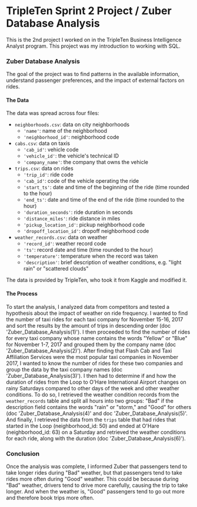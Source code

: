 # TripleTen Sprint 2 Project / Zuber Database Analysis
This is the 2nd project I worked on in the TripleTen Business Intelligence Analyst program. This project was my introduction to working with SQL.

### Zuber Database Analysis

The goal of the project was to find patterns in the available information, understand passenger preferences, and the impact of external factors on rides.

#### The Data

The data was spread across four files:

- `neighborhoods.csv`: data on city neighborhoods 
    - `'name'`: name of the neighborhood  
    - `'neighborhood_id'`: neighborhood code  
- `cabs.csv`: data on taxis
    - `'cab_id'`: vehicle code  
    - `'vehicle_id'`: the vehicle's technical ID
    - `'company_name'`: the company that owns the vehicle
- `trips.csv`: data on rides  
    - `'trip_id'`: ride code 
    - `'cab_id'`: code of the vehicle operating the ride
    - `'start_ts'`: date and time of the beginning of the ride (time rounded to the hour)
    - `'end_ts'`: date and time of the end of the ride (time rounded to the hour)
    - `'duration_seconds'`: ride duration in seconds
    - `'distance_miles'`: ride distance in miles
    - `'pickup_location_id'`: pickup neighborhood code
    - `'dropoff_location_id'`: dropoff neighborhood code
- `weather_records.csv`: data on weather
    - `'record_id'`: weather record code
    - `'ts'`: record date and time (time rounded to the hour)
    - `'temperature'`: temperature when the record was taken
    - `'description'`: brief description of weather conditions, e.g. "light rain" or "scattered clouds" 

The data is provided by TripleTen, who took it from Kaggle and modified it.

#### The Process

To start the analysis, I analyzed data from competitors and tested a hypothesis about the impact of weather on ride frequency. I wanted to find the number of taxi rides for each taxi company for November 15-16, 2017 and sort the results by the amount of trips in descending order (doc 'Zuber_Database_Analysis(1)'). I then proceeded to find the number of rides for every taxi company whose name contains the words "Yellow" or "Blue" for November 1-7, 2017 and grouped them by the company name (doc 'Zuber_Database_Analysis(2)'). After finding that Flash Cab and Taxi Affiliation Services were the most popular taxi companies in November 2017, I wanted to know the number of rides for these two companies and group the data by the taxi company names (doc 'Zuber_Database_Analysis(3)'). 
I then had to determine if and how the duration of rides from the Loop to O'Hare International Airport changes on rainy Saturdays compared to other days of the week and other weather conditions. To do so, I retrieved the weather condition records from the `weather_records` table and split all hours into two groups: "Bad" if the description field contains the words "rain" or "storm," and "Good" for others (doc 'Zuber_Database_Analysis(4)' and doc 'Zuber_Database_Analysis(5)'. 
And finally, I retrieved the data from the `trips` table that had rides that started in the Loop (neighborhood_id: 50) and ended at O'Hare (neighborhood_id: 63) on a Saturday and retrieved the weather conditions for each ride, along with the duration (doc 'Zuber_Database_Analysis(6)'). 

### Conclusion

Once the analysis was complete, I informed Zuber that passengers tend to take longer rides during "Bad" weather, but that passengers tend to take rides more often during "Good" weather. This could be because during "Bad" weather, drivers tend to drive more carefully, causing the trip to take longer. And when the weather is, "Good" passengers tend to go out more and therefore book trips more often. 
